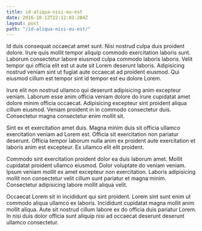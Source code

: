 ```yaml
---
title: id-aliqua-nisi-eu-est
date: 2016-10-12T22:12:03.284Z
layout: post
path: "/id-aliqua-nisi-eu-est/"
---
```


Id duis consequat occaecat amet sunt. Nisi nostrud culpa duis proident dolore. Irure quis mollit tempor aliquip commodo exercitation laboris sunt. Laborum consectetur labore eiusmod culpa commodo laboris laboris. Velit tempor qui officia elit est ut aute sit Lorem deserunt laboris. Adipisicing nostrud veniam sint ut fugiat aute occaecat ad proident eiusmod. Qui eiusmod cillum est tempor sint id tempor est eu dolore Lorem.

Irure elit non nostrud ullamco qui deserunt adipisicing anim excepteur veniam. Laborum esse anim officia veniam dolore do irure cupidatat amet dolore minim officia occaecat. Adipisicing excepteur sint proident aliqua cillum eiusmod. Veniam proident in in commodo consectetur duis. Consectetur magna consectetur enim mollit sit.

Sint ex et exercitation amet duis. Magna minim duis sit officia ullamco exercitation veniam ad Lorem est. Officia sit exercitation non pariatur deserunt. Officia tempor laborum nulla anim ex proident aute exercitation et laboris anim est excepteur. Ex ullamco elit elit proident.

Commodo sint exercitation proident dolor ea duis laborum amet. Mollit cupidatat proident ullamco eiusmod. Dolor voluptate do veniam veniam. Ipsum veniam mollit ex amet excepteur non exercitation. Laboris adipisicing mollit non consectetur velit cillum sunt pariatur et magna minim. Consectetur adipisicing labore mollit aliqua velit.

Occaecat Lorem sit in incididunt qui sint proident. Lorem sint sunt enim ut commodo aliqua ullamco ex laboris. Incididunt cupidatat magna mollit anim mollit aliqua. Aute sit nostrud cillum labore ex do officia duis pariatur Lorem. In nisi duis dolor officia sunt aliquip nisi ad occaecat deserunt deserunt ullamco consectetur.